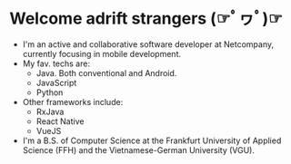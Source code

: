 Welcome adrift strangers (☞ﾟヮﾟ)☞
========
- I'm an active and collaborative software developer at Netcompany, currently focusing in mobile development. 
- My fav. techs are:
  - Java. Both conventional and Android.
  - JavaScript
  - Python
- Other frameworks include:
  - RxJava
  - React Native
  - VueJS
- I'm a B.S. of Computer Science at the Frankfurt University of Applied Science (FFH) and the Vietnamese-German University (VGU).

